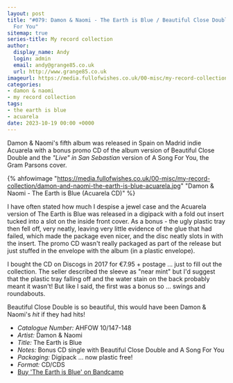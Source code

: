 ```yaml
---
layout: post
title: "#079: Damon & Naomi - The Earth is Blue / Beautiful Close Double / A Song
  For You"
sitemap: true
series-title: My record collection
author:
  display_name: Andy
  login: admin
  email: andy@grange85.co.uk
  url: http://www.grange85.co.uk
imageurl: https://media.fullofwishes.co.uk/00-misc/my-record-collection/damon-and-naomi-the-earth-is-blue-acuarela.jpg
categories:
- damon & naomi
- my record collection
tags:
- the earth is blue
- acuarela
date: 2023-10-19 00:00 +0000
---
```

Damon & Naomi's fifth album was released in Spain on Madrid indie Acuarela with a bonus promo CD of the album version of Beautiful Close Double and the _"Live" in San Sebastian_ version of A Song For You, the Gram Parsons cover.

{% ahfowimage "https://media.fullofwishes.co.uk/00-misc/my-record-collection/damon-and-naomi-the-earth-is-blue-acuarela.jpg" "Damon & Naomi - The Earth is Blue (Acuarela CD)" %}

I have often stated how much I despise a jewel case and the Acuarela version of The Earth is Blue was released in a digipack with a fold out insert tucked into a slot on the inside front cover. As a bonus - the ugly plastic tray then fell off, very neatly, leaving very little evidence of the glue that had failed, which made the package even nicer, and the disc neatly slots in with the insert. The promo CD wasn't really packaged as part of the release but just stuffed in the envelope with the album (in a plastic envelope).

I bought the CD on Discogs in 2017 for &euro;7.95 + postage ... just to fill out the collection. The seller described the sleeve as "near mint" but I'd suggest that the plastic tray falling off and the water stain on the back probably meant it wasn't! But like I said, the first was a bonus so ... swings and roundabouts.

Beautiful Close Double is so beautiful, this would have been Damon & Naomi's _hit_ if they had hits!

 - *Catalogue Number:* AHFOW 10/147-148
 - *Artist:* Damon & Naomi
 - *Title:* The Earth is Blue
 - *Notes:* Bonus CD single with Beautiful Close Double and A Song For You
 - *Packaging:* Digipack ... now plastic free!
 - *Format:* CD/CDS
 - [Buy 'The Earth is Blue' on Bandcamp](https://damonandnaomi.bandcamp.com/album/the-earth-is-blue)

